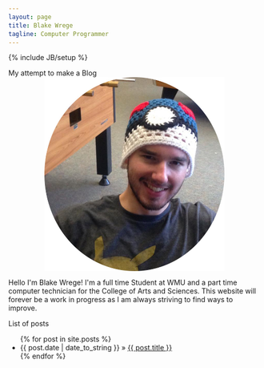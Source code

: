 ```yaml
---
layout: page
title: Blake Wrege
tagline: Computer Programmer
---
```

{% include JB/setup %}

<style>
img {
    display: block;
    max-width:360px;
    max-height:480px;
    width: auto;
    height: auto;
    margin-left: auto;
    margin-right: auto
}

.CommentBox {
    width:400px;
    height:50px;
    background-color: #A12A1E;
    color:White;
    margin:0 auto;
    text-align:center;
}

.CommentBox input[type="text"] {
    display: block;
    margin: 0 auto;
}

</style>




My attempt to make a Blog
<img src="/assets/images/blake.jpg" alt="Blake">   

<div class="container">
Hello I'm Blake Wrege! I'm a full time Student at WMU and a part time computer technician for the College of Arts and Sciences. This website will forever be a work in progress as I am always striving to find ways to improve.
</div>


List of posts 

<ul class="posts">
  {% for post in site.posts %}
    <li><span>{{ post.date | date_to_string }}</span> &raquo; <a href="{{ BASE_PATH }}{{ post.url }}">{{ post.title }}</a></li>
  {% endfor %}
</ul>



